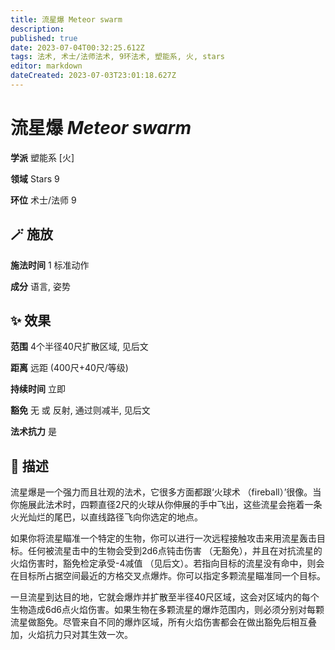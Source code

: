 ```yaml
---
title: 流星爆 Meteor swarm
description: 
published: true
date: 2023-07-04T00:32:25.612Z
tags: 法术, 术士/法师法术, 9环法术, 塑能系, 火, stars
editor: markdown
dateCreated: 2023-07-03T23:01:18.627Z
---
```


# **流星爆** *Meteor swarm*

**学派** 塑能系 \[火\] 

**领域** Stars 9

**环位** 术士/法师 9

## 🪄 施放

**施法时间** 1 标准动作

**成分** 语言, 姿势

## ✨ 效果  

**范围** 4个半径40尺扩散区域, 见后文

**距离** 远距 (400尺+40尺/等级)  

**持续时间** 立即 

**豁免** 无 或 反射, 通过则减半, 见后文

**法术抗力** 是

## 📖 描述

流星爆是一个强力而且壮观的法术，它很多方面都跟‘火球术 （fireball）’很像。当你施展此法术时，四颗直径2尺的火球从你伸展的手中飞出，这些流星会拖着一条火光灿烂的尾巴，以直线路径飞向你选定的地点。

如果你将流星瞄准一个特定的生物，你可以进行一次远程接触攻击来用流星轰击目标。任何被流星击中的生物会受到2d6点钝击伤害 （无豁免），并且在对抗流星的火焰伤害时，豁免检定承受-4减值 （见后文）。若指向目标的流星没有命中，则会在目标所占据空间最近的方格交叉点爆炸。你可以指定多颗流星瞄准同一个目标。

一旦流星到达目的地，它就会爆炸并扩散至半径40尺区域，这会对区域内的每个生物造成6d6点火焰伤害。如果生物在多颗流星的爆炸范围内，则必须分别对每颗流星做豁免。尽管来自不同的爆炸区域，所有火焰伤害都会在做出豁免后相互叠加，火焰抗力只对其生效一次。
    